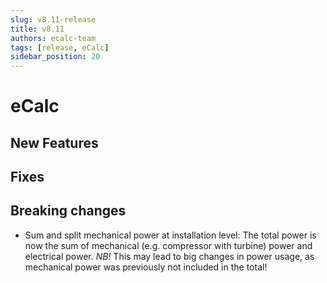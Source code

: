 ```yaml
---
slug: v8.11-release
title: v8.11
authors: ecalc-team
tags: [release, eCalc]
sidebar_position: 20
---
```


# eCalc



## New Features

## Fixes

## Breaking changes
- Sum and split mechanical power at installation level: The total power is now the sum of mechanical (e.g. compressor with turbine) power and electrical power. *NB!* This may lead to big changes in power usage, as mechanical power was previously not included in the total!


